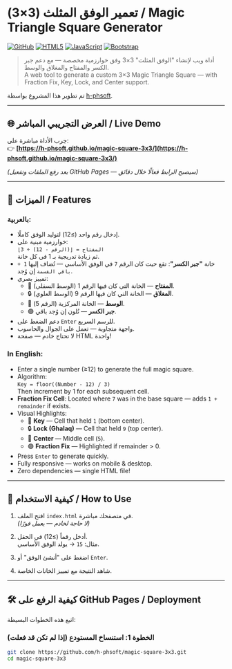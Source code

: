 # تعمير الوفق المثلث (3×3) / Magic Triangle Square Generator

[![GitHub](https://img.shields.io/badge/license-MIT-blue.svg)](LICENSE)
[![HTML5](https://img.shields.io/badge/HTML5-E34F26?style=flat&logo=html5&logoColor=white)](https://html.spec.whatwg.org/)
[![JavaScript](https://img.shields.io/badge/JavaScript-F7DF1E?style=flat&logo=javascript&logoColor=black)](https://developer.mozilla.org/en-US/docs/Web/JavaScript)
[![Bootstrap](https://img.shields.io/badge/Bootstrap-7952B3?style=flat&logo=bootstrap&logoColor=white)](https://getbootstrap.com/)

> أداة ويب لإنشاء "الوفق المثلث" 3×3 وفق خوارزمية مخصصة — مع دعم جبر الكسر والمفتاح والمغلاق والوسط.  
> A web tool to generate a custom 3×3 Magic Triangle Square — with Fraction Fix, Key, Lock, and Center support.

تم تطوير هذا المشروع بواسطة [h-phsoft](https://github.com/h-phsoft).

---

## 🌐 العرض التجريبي المباشر / Live Demo

جرب الأداة مباشرة على:  
👉 **[https://h-phsoft.github.io/magic-square-3x3/](https://h-phsoft.github.io/magic-square-3x3/)**

*(بعد رفع الملفات وتفعيل GitHub Pages — سيصبح الرابط فعالًا خلال دقائق)*

---

## 🧩 الميزات / Features

### بالعربية:
- إدخال رقم واحد (≥12) لتوليد الوفق كاملًا.
- خوارزمية مبنية على:  
  `المفتاح = ⌊(الرقم - 12) ÷ 3⌋`  
  ثم زيادة تدريجية بـ 1 في كل خانة.
- خانة **"جبر الكسر"**: تقع حيث كان الرقم `7` في الوفق الأساسي — تُضاف إليها `1 + باقي القسمة` إن وُجد.
- تمييز بصري:  
  - 🔑 **المفتاح** — الخانة التي كان فيها الرقم 1 (الوسط السفلي).  
  - 🔒 **المغلاق** — الخانة التي كان فيها الرقم 9 (الوسط العلوي).  
  - 🎯 **الوسط** — الخانة المركزية (الرقم 5).  
  - 🟣 **جبر الكسر** — تُلون إن وُجد باقي.
- دعم الضغط على `Enter` للرسم السريع.
- واجهة متجاوبة — تعمل على الجوال والحاسوب.
- لا تحتاج خادم — صفحة HTML واحدة!

### In English:
- Enter a single number (≥12) to generate the full magic square.
- Algorithm:  
  `Key = floor((Number - 12) / 3)`  
  Then increment by 1 for each subsequent cell.
- **Fraction Fix Cell**: Located where `7` was in the base square — adds `1 + remainder` if exists.
- Visual Highlights:  
  - 🔑 **Key** — Cell that held `1` (bottom center).  
  - 🔒 **Lock (Ghalaq)** — Cell that held `9` (top center).  
  - 🎯 **Center** — Middle cell (`5`).  
  - 🟣 **Fraction Fix** — Highlighted if remainder > 0.
- Press `Enter` to generate quickly.
- Fully responsive — works on mobile & desktop.
- Zero dependencies — single HTML file!

---

## 🚀 كيفية الاستخدام / How to Use

1. افتح الملف `index.html` في متصفحك مباشرة.  
   *(لا حاجة لخادم — يعمل فورًا)*

2. أدخل رقماً (≥12) في الحقل.  
   مثال: `15` → يولد الوفق الأساسي.

3. اضغط على "أنشئ الوفق" أو `Enter`.

4. شاهد النتيجة مع تمييز الخانات الخاصة.

---

## 🛠️ كيفية الرفع على GitHub Pages / Deployment

اتبع هذه الخطوات البسيطة:

### الخطوة 1: استنساخ المستودع (إذا لم تكن قد فعلت)

```bash
git clone https://github.com/h-phsoft/magic-square-3x3.git
cd magic-square-3x3
